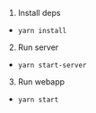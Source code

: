 1. Install deps
  - `yarn install`
2. Run server
  - `yarn start-server`
3. Run webapp
  - `yarn start`

